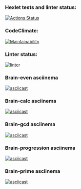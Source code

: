 ### Hexlet tests and linter status:
[![Actions Status](https://github.com/ola-9/frontend-project-lvl1/workflows/hexlet-check/badge.svg)](https://github.com/ola-9/frontend-project-lvl1/actions)

### CodeClimate:
[![Maintainability](https://api.codeclimate.com/v1/badges/a99a88d28ad37a79dbf6/maintainability)](https://codeclimate.com/github/codeclimate/codeclimate/maintainability)

### Linter status:
[![linter](https://github.com/ola-9/frontend-project-lvl1/actions/workflows/linter.yml/badge.svg)](https://github.com/ola-9/frontend-project-lvl1/actions/workflows/linter.yml)

### Brain-even asciinema
[![asciicast](https://asciinema.org/a/Kdd0H4g5oONyColO5QdViHGY9.svg)](https://asciinema.org/a/Kdd0H4g5oONyColO5QdViHGY9)

### Brain-calc asciinema
[![asciicast](https://asciinema.org/a/GqaxC9x05HvNS5PggucYmwa2B.svg)](https://asciinema.org/a/GqaxC9x05HvNS5PggucYmwa2B)

### Brain-gcd asciinema
[![asciicast](https://asciinema.org/a/bzyEmSZGUyqwFMt6EHMn81xvh.svg)](https://asciinema.org/a/bzyEmSZGUyqwFMt6EHMn81xvh)

### Brain-progression asciinema
[![asciicast](https://asciinema.org/a/FIf6IPZsbRIx9ItkGSg44oLGt.svg)](https://asciinema.org/a/FIf6IPZsbRIx9ItkGSg44oLGt)

### Brain-prime asciinema
[![asciicast](https://asciinema.org/a/NtlCVrGd6t2UvKFHzy3R8CiG2.svg)](https://asciinema.org/a/NtlCVrGd6t2UvKFHzy3R8CiG2)